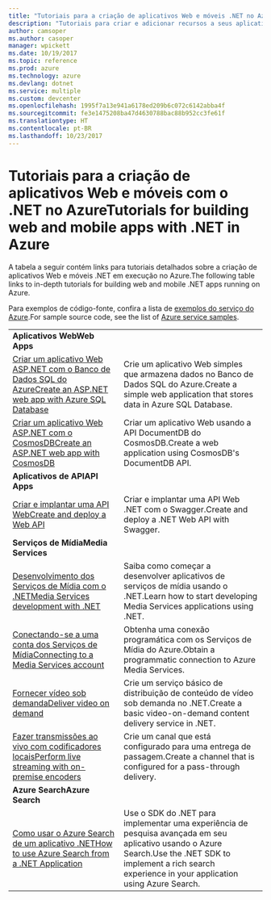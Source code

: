 ```yaml
---
title: "Tutoriais para a criação de aplicativos Web e móveis .NET no Azure"
description: "Tutoriais para criar e adicionar recursos a seus aplicativos .NET Web e móveis usando os serviços do Azure."
author: camsoper
ms.author: casoper
manager: wpickett
ms.date: 10/19/2017
ms.topic: reference
ms.prod: azure
ms.technology: azure
ms.devlang: dotnet
ms.service: multiple
ms.custom: devcenter
ms.openlocfilehash: 1995f7a13e941a6178ed209b6c072c6142abba4f
ms.sourcegitcommit: fe3e1475208ba47d4630788bac88b952cc3fe61f
ms.translationtype: HT
ms.contentlocale: pt-BR
ms.lasthandoff: 10/23/2017
---
```

# <a name="tutorials-for-building-web-and-mobile-apps-with-net-in-azure"></a><span data-ttu-id="f9c39-103">Tutoriais para a criação de aplicativos Web e móveis com o .NET no Azure</span><span class="sxs-lookup"><span data-stu-id="f9c39-103">Tutorials for building web and mobile apps with .NET in Azure</span></span>

<span data-ttu-id="f9c39-104">A tabela a seguir contém links para tutoriais detalhados sobre a criação de aplicativos Web e móveis .NET em execução no Azure.</span><span class="sxs-lookup"><span data-stu-id="f9c39-104">The following table links to in-depth tutorials for building web and mobile .NET apps running on Azure.</span></span>

<span data-ttu-id="f9c39-105">Para exemplos de código-fonte, confira a lista de [exemplos do serviço do Azure](https://azure.microsoft.com/resources/samples/?platform=dotnet).</span><span class="sxs-lookup"><span data-stu-id="f9c39-105">For sample source code, see the list of [Azure service samples](https://azure.microsoft.com/resources/samples/?platform=dotnet).</span></span>

| | |
|---|---|
| <span data-ttu-id="f9c39-106">**Aplicativos Web**</span><span class="sxs-lookup"><span data-stu-id="f9c39-106">**Web Apps**</span></span>||
| <span data-ttu-id="f9c39-107">[Criar um aplicativo Web ASP.NET com o Banco de Dados SQL do Azure][1]</span><span class="sxs-lookup"><span data-stu-id="f9c39-107">[Create an ASP.NET web app with Azure SQL Database][1]</span></span> | <span data-ttu-id="f9c39-108">Crie um aplicativo Web simples que armazena dados no Banco de Dados SQL do Azure.</span><span class="sxs-lookup"><span data-stu-id="f9c39-108">Create a simple web application that stores data in Azure SQL Database.</span></span> | 
| <span data-ttu-id="f9c39-109">[Criar um aplicativo Web ASP.NET com o CosmosDB][2]</span><span class="sxs-lookup"><span data-stu-id="f9c39-109">[Create an ASP.NET web app with CosmosDB][2]</span></span> | <span data-ttu-id="f9c39-110">Criar um aplicativo Web usando a API DocumentDB do CosmosDB.</span><span class="sxs-lookup"><span data-stu-id="f9c39-110">Create a web application using CosmosDB's DocumentDB API.</span></span> | 
| <span data-ttu-id="f9c39-111">**Aplicativos de API**</span><span class="sxs-lookup"><span data-stu-id="f9c39-111">**API Apps**</span></span>||
| <span data-ttu-id="f9c39-112">[Criar e implantar uma API Web][3]</span><span class="sxs-lookup"><span data-stu-id="f9c39-112">[Create and deploy a Web API][3]</span></span> | <span data-ttu-id="f9c39-113">Criar e implantar uma API Web .NET com o Swagger.</span><span class="sxs-lookup"><span data-stu-id="f9c39-113">Create and deploy a .NET Web API with Swagger.</span></span> | 
| <span data-ttu-id="f9c39-114">**Serviços de Mídia**</span><span class="sxs-lookup"><span data-stu-id="f9c39-114">**Media Services**</span></span> | |
| <span data-ttu-id="f9c39-115">[Desenvolvimento dos Serviços de Mídia com o .NET][6]</span><span class="sxs-lookup"><span data-stu-id="f9c39-115">[Media Services development with .NET][6]</span></span> | <span data-ttu-id="f9c39-116">Saiba como começar a desenvolver aplicativos de serviços de mídia usando o .NET.</span><span class="sxs-lookup"><span data-stu-id="f9c39-116">Learn how to start developing Media Services applications using .NET.</span></span> |
| <span data-ttu-id="f9c39-117">[Conectando-se a uma conta dos Serviços de Mídia][7]</span><span class="sxs-lookup"><span data-stu-id="f9c39-117">[Connecting to a Media Services account][7]</span></span> | <span data-ttu-id="f9c39-118">Obtenha uma conexão programática com os Serviços de Mídia do Azure.</span><span class="sxs-lookup"><span data-stu-id="f9c39-118">Obtain a programmatic connection to  Azure Media Services.</span></span> |
| <span data-ttu-id="f9c39-119">[Fornecer vídeo sob demanda][4]</span><span class="sxs-lookup"><span data-stu-id="f9c39-119">[Deliver video on demand][4]</span></span> | <span data-ttu-id="f9c39-120">Crie um serviço básico de distribuição de conteúdo de vídeo sob demanda no .NET.</span><span class="sxs-lookup"><span data-stu-id="f9c39-120">Create a basic video-on-demand content delivery service in .NET.</span></span> | 
| <span data-ttu-id="f9c39-121">[Fazer transmissões ao vivo com codificadores locais][8]</span><span class="sxs-lookup"><span data-stu-id="f9c39-121">[Perform live streaming with on-premise encoders ][8]</span></span> | <span data-ttu-id="f9c39-122">Crie um canal que está configurado para uma entrega de passagem.</span><span class="sxs-lookup"><span data-stu-id="f9c39-122">Create a channel that is configured for a pass-through delivery.</span></span> |
| <span data-ttu-id="f9c39-123">**Azure Search**</span><span class="sxs-lookup"><span data-stu-id="f9c39-123">**Azure Search**</span></span>||
| <span data-ttu-id="f9c39-124">[Como usar o Azure Search de um aplicativo .NET][5]</span><span class="sxs-lookup"><span data-stu-id="f9c39-124">[How to use Azure Search from a .NET Application][5]</span></span> | <span data-ttu-id="f9c39-125">Use o SDK do .NET para implementar uma experiência de pesquisa avançada em seu aplicativo usando o Azure Search.</span><span class="sxs-lookup"><span data-stu-id="f9c39-125">Use the .NET SDK to implement a rich search experience in your application using Azure Search.</span></span> | 



[1]: /azure/app-service-web/app-service-web-tutorial-dotnet-sqldatabase
[2]: /azure/documentdb/documentdb-dotnet-application
[3]: /azure/app-service-api/app-service-api-dotnet-get-started
[4]: /azure/media-services/media-services-dotnet-get-started
[5]: /azure/search/search-howto-dotnet-sdk
[6]: /azure/media-services/media-services-dotnet-how-to-use
[7]: /azure/media-services/media-services-dotnet-connect-programmatically
[8]: /azure/media-services/media-services-dotnet-live-encode-with-onpremises-encoders